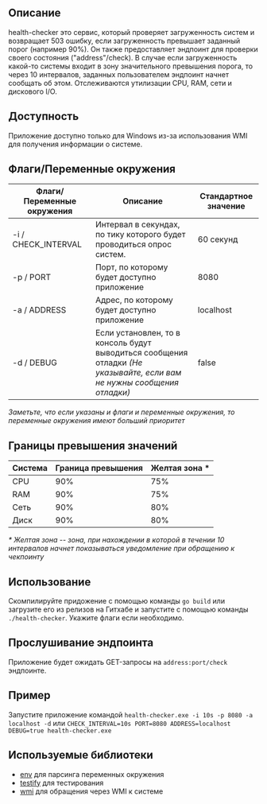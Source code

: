 ## Описание
health-checker это сервис, который проверяет загруженность систем и возвращает 503 ошибку, если загруженность превышает заданный порог (например 90%).
Он также предоставляет эндпоинт для проверки своего состояния ("address"/check). В случае если загруженность какой-то системы входит в зону значительного превышения порога, то через 10 интервалов, 
заданных пользователем эндпоинт начнет сообщать об этом. Отслеживаются утилизации CPU, RAM, сети и дискового I/O.

## Доступность
Приложение доступно только для Windows из-за использования WMI для получения информации о системе.

## Флаги/Переменные окружения
| Флаги/Переменные окружения | Описание                                                                                                                | Стандартное значение | 
|----------------------------|-------------------------------------------------------------------------------------------------------------------------|----------------------|
| -i / CHECK_INTERVAL        | Интервал в секундах, по тику которого будет проводиться опрос систем.                                                   | 60 секунд            |
| -p / PORT                  | Порт, по которому будет доступно приложение                                                                             | 8080                 |
| -a / ADDRESS               | Адрес, по которому будет доступно приложение                                                                            | localhost            |
| -d / DEBUG                 | Если установлен, то в консоль будут выводиться сообщения отладки _(Не указывайте, если вам не нужны сообщения отладки)_ | false                |

_Заметьте, что если указаны и флаги и переменные окружения, то переменные окружения имеют больший приоритет_

## Границы превышения значений
| Система | Граница превышения | Желтая зона * |
|---------|--------------------|---------------|
| CPU     | 90%                | 75%           |
| RAM     | 90%                | 75%           |
| Сеть    | 90%                | 80%           |
| Диск    | 90%                | 80%           |

_* Желтая зона -- зона, при нахождении в которой в течении 10 интервалов начнет показываться уведомление при обращению к чекпоинту_
## Использование
Скомпилируйте придожение с помощью команды `go build` или загрузите его из релизов на Гитхабе и запустите с помощью команды `./health-checker`. Укажите флаги если необходимо.

## Прослушивание эндпоинта
Приложение будет ожидать GET-запросы на `address:port/check` эндпоинте.

## Пример
Запустите приложение командой `health-checker.exe -i 10s -p 8080 -a localhost -d` или `CHECK_INTERVAL=10s PORT=8080 ADDRESS=localhost DEBUG=true health-checker.exe`

## Используемые библиотеки
- [env](https://github.com/caarlos0/env) для парсинга переменных окружения
- [testify](https://github.com/stretchr/testify) для тестирования
- [wmi](https://github.com/yusufpapurcu/wmi) для обращения через WMI к системе
